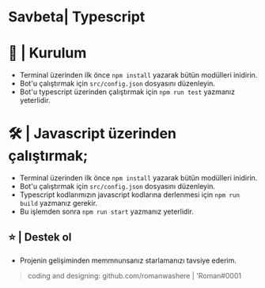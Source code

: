 # Savbeta| Typescript

# 🔨 | Kurulum

- Terminal üzerinden ilk önce `npm install` yazarak bütün modülleri inidirin.
- Bot'u çalıştırmak için `src/config.json` dosyasını düzenleyin.
- Bot'u typescript üzerinden çalıştırmak için `npm run test` yazmanız yeterlidir.

# 🛠 | Javascript üzerinden çalıştırmak;
- Terminal üzerinden ilk önce `npm install` yazarak bütün modülleri inidirin.
- Bot'u çalıştırmak için `src/config.json` dosyasını düzenleyin.
- Typescript kodlarımızın javascript kodlarına derlenmesi için `npm run build` yazmanız gerekir.
- Bu işlemden sonra `npm run start` yazmanız yeterlidir.

## ⭐ | Destek ol

- Projenin gelişiminden memmnunsanız starlamanızı tavsiye ederim.

> coding and designing: github.com/romanwashere | 'Roman#0001

